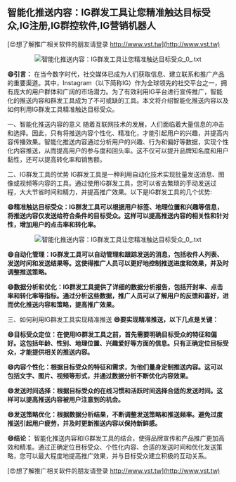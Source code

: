 ## **智能化推送内容：IG群发工具让您精准触达目标受众,IG注册,IG群控软件,IG营销机器人**

[😍想了解推广相关软件的朋友请登录 http://www.vst.tw](http://www.vst.tw)

 <center><img src="https://vst.tw/MP4/tuiguang/png/7.png" alt="智能化推送内容：IG群发工具让您精准触达目标受众_0_.txt"></center>

**😄引言：**
在当今数字时代，社交媒体已成为人们获取信息、建立联系和推广产品的重要渠道。其中，Instagram（以下简称IG）作为全球领先的社交平台之一，拥有庞大的用户群体和广阔的市场潜力。为了有效利用IG平台进行宣传推广，智能化的推送内容和群发工具成为了不可或缺的工具。本文将介绍智能化推送内容以及如何利用IG群发工具精准触达目标受众。

一、智能化推送内容的意义
随着互联网技术的发展，人们面临着大量信息的冲击和选择。因此，只有将推送内容个性化、精准化，才能引起用户的兴趣，并提高内容传播效果。智能化推送内容通过分析用户的兴趣、行为和偏好等数据，实现个性化内容推送，从而提高用户的参与度和回头率。这不仅可以提升品牌知名度和用户黏性，还可以提高转化率和销售额。

二、IG群发工具的优势
IG群发工具是一种利用自动化技术实现批量发送消息、图像或视频等内容的工具。通过使用IG群发工具，您可以省去繁琐的手动发送过程，大大节省时间和精力，并提高推广效果。以下是IG群发工具的几个优势:

**😄精准触达目标受众：IG群发工具可以根据用户标签、地理位置和兴趣等信息，将推送内容仅发送给符合条件的目标受众。这样可以提高推送内容的相关性和针对性，增加用户的点击率和转化率。**

 <center><img src="https://vst.tw/MP4/tuiguang/png/7.png" alt="智能化推送内容：IG群发工具让您精准触达目标受众_0_.txt"></center>

**😄自动化管理：IG群发工具可以自动管理和跟踪发送的消息，包括收件人列表、发送时间和发送结果等。这使得推广人员可以更好地控制推送进度和效果，并及时调整推送策略。**

**😄数据分析和优化：IG群发工具提供了详细的数据分析报告，包括开封率、点击率和转化率等指标。通过分析这些数据，推广人员可以了解用户的反馈和喜好，进而优化推送内容和策略，提高推广效果。**

三、如何利用IG群发工具实现精准推送
**😄要实现精准推送，以下几点是关键：**

**😄目标受众定位：在使用IG群发工具之前，首先需要明确目标受众的特征和偏好。这包括年龄、性别、地理位置、兴趣爱好等方面的信息。只有正确定位目标受众，才能提供相关的推送内容。**

**😄内容个性化：根据目标受众的特征和需求，为他们量身定制推送内容。这可以包括文字、图片、视频等形式，并通过数据分析不断优化内容效果。**

**😄发送时间选择：根据目标受众的在线习惯和活跃时间选择合适的发送时间。这样可以提高推送内容被用户注意到的机会。**

**😄发送策略优化：根据数据分析结果，不断调整发送策略和推送频率。避免过度推送引起用户疲劳，并及时更新推送内容以保持新鲜感。**

**😄结论：**
智能化推送内容和IG群发工具的结合，使得品牌宣传和产品推广更加高效和精准。通过正确定位目标受众、个性化内容、合适的发送时间和优化发送策略，您可以最大程度地提高推广效果，并与目标受众建立积极的互动关系。

[😍想了解推广相关软件的朋友请登录 http://www.vst.tw](http://www.vst.tw)



